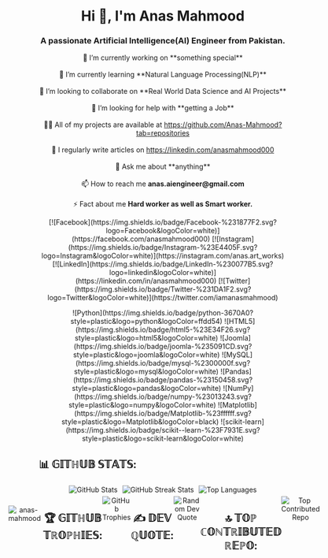 <div style="text-align: center;">
  <h1>Hi 👋, I'm Anas Mahmood</h1>
  <h3>A passionate Artificial Intelligence(AI) Engineer from Pakistan.</h3>
</div>

<div style="text-align: center;">
  <p>
    🔭 I’m currently working on **something special**<br><br>
    🌱 I’m currently learning **Natural Language Processing(NLP)**<br><br>
    👯 I’m looking to collaborate on **Real World Data Science and AI Projects**<br><br>
    🤝 I’m looking for help with **getting a Job**<br><br>
    👨‍💻 All of my projects are available at <a href="https://github.com/Anas-Mahmood?tab=repositories">https://github.com/Anas-Mahmood?tab=repositories</a><br><br>
    📝 I regularly write articles on <a href="https://linkedin.com/anasmahmood000">https://linkedin.com/anasmahmood000</a><br><br>
    💬 Ask me about **anything**<br><br>
    📫 How to reach me <strong>anas.aiengineer@gmail.com</strong><br><br>
    ⚡ Fact about me <strong>Hard worker as well as Smart worker.</strong>
  </p>
</div>

<div style="text-align: center;">
  <p>
    [![Facebook](https://img.shields.io/badge/Facebook-%231877F2.svg?logo=Facebook&logoColor=white)](https://facebook.com/anasmahmood000)
    [![Instagram](https://img.shields.io/badge/Instagram-%23E4405F.svg?logo=Instagram&logoColor=white)](https://instagram.com/anas.art_works)
    [![LinkedIn](https://img.shields.io/badge/LinkedIn-%230077B5.svg?logo=linkedin&logoColor=white)](https://linkedin.com/in/anasmahmood000)
    [![Twitter](https://img.shields.io/badge/Twitter-%231DA1F2.svg?logo=Twitter&logoColor=white)](https://twitter.com/iamanasmahmood)
  </p>
</div>

<div style="text-align: center;">
  <p>
    ![Python](https://img.shields.io/badge/python-3670A0?style=plastic&logo=python&logoColor=ffdd54)
    ![HTML5](https://img.shields.io/badge/html5-%23E34F26.svg?style=plastic&logo=html5&logoColor=white)
    ![Joomla](https://img.shields.io/badge/joomla-%235091CD.svg?style=plastic&logo=joomla&logoColor=white)
    ![MySQL](https://img.shields.io/badge/mysql-%2300000f.svg?style=plastic&logo=mysql&logoColor=white)
    ![Pandas](https://img.shields.io/badge/pandas-%23150458.svg?style=plastic&logo=pandas&logoColor=white)
    ![NumPy](https://img.shields.io/badge/numpy-%23013243.svg?style=plastic&logo=numpy&logoColor=white)
    ![Matplotlib](https://img.shields.io/badge/Matplotlib-%23ffffff.svg?style=plastic&logo=Matplotlib&logoColor=black)
    ![scikit-learn](https://img.shields.io/badge/scikit--learn-%23F7931E.svg?style=plastic&logo=scikit-learn&logoColor=white)
  </p>
</div>




## 📊 𝔾𝕀𝕋ℍ𝕌𝔹 𝕊𝕋𝔸𝕋𝕊:
<div align="center">
  <div style="display: flex; justify-content: center;">
    <div style="margin: 5px;">
      <img src="https://github-readme-stats.vercel.app/api?username=anas-mahmood&theme=radical&hide_border=false&include_all_commits=true&count_private=false" alt="GitHub Stats" style="max-width: 100%;" />
    </div>
    <div style="margin: 5px;">
      <img src="https://github-readme-streak-stats.herokuapp.com/?user=anas-mahmood&theme=radical&hide_border=false" alt="GitHub Streak Stats" style="max-width: 100%;" />
    </div>
    <div style="margin: 5px;">
      <img src="https://github-readme-stats.vercel.app/api/top-langs/?username=anas-mahmood&theme=radical&hide_border=false&include_all_commits=true&count_private=false&layout=compact" alt="Top Languages" style="max-width: 100%;" />
    </div>
  </div>
</div>

<div align="center">
   <div style="display: flex; justify-content: center;">
    <div style="margin: 5px;">
<p align="center"> <img src="https://komarev.com/ghpvc/?username=anas-mahmood&label=Profile%20views&color=0e75b6&style=flat" alt="anas-mahmood" /> </p>
</div>

## 🏆 𝔾𝕀𝕋ℍ𝕌𝔹 𝕋ℝ𝕆ℙℍ𝕀𝔼𝕊:
<div align="center">
  <img src="https://github-profile-trophy.vercel.app/?username=anas-mahmood&theme=radical&no-frame=false&no-bg=false&margin-w=4&row=1&column=4&no-confetti=true" alt="GitHub Trophies" />
</div>


## ✍️ 𝔻𝔼𝕍 ℚ𝕌𝕆𝕋𝔼:
<div align="center">
  <img src="https://quotes-github-readme.vercel.app/api?type=vertical&theme=radical" alt="Random Dev Quote" />
</div>

## 🔝 𝕋𝕆ℙ ℂ𝕆ℕ𝕋ℝ𝕀𝔹𝕌𝕋𝔼𝔻 ℝ𝔼ℙ𝕆:
<div align="center">
  <img src="https://github-contributor-stats.vercel.app/api?username=anas-mahmood&limit=5&theme=radical&combine_all_yearly_contributions=true" alt="Top Contributed Repo" />
</div>

---
